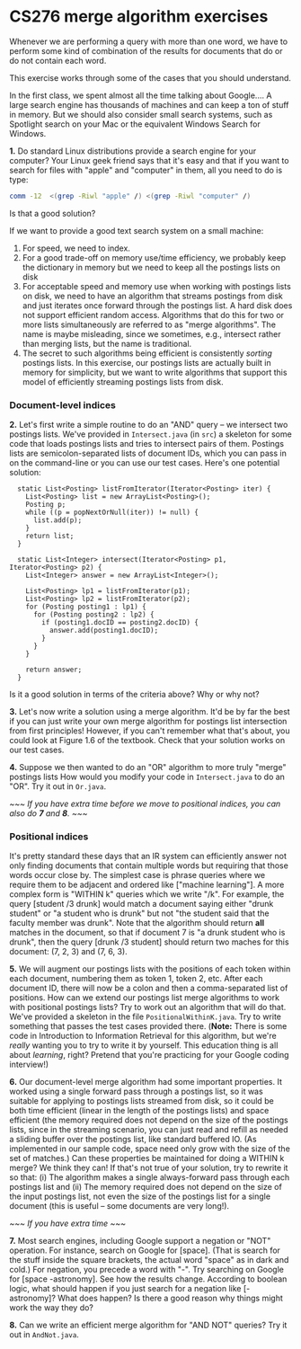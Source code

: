 # CS276 merge algorithm exercises

Whenever we are performing a query with more than one word, we have to perform
some kind of combination of the results for documents that do or do not 
contain each word. 

This exercise works through some of the cases that you should understand.

In the first class, we spent almost all the time talking about Google....
A large search engine has thousands of machines and can keep a ton of stuff
in memory. But we should also consider small search systems, such as Spotlight
search on your Mac or the equivalent Windows Search for Windows.

**1.**
Do standard Linux distributions provide a search engine for your computer?
Your Linux geek friend says that it's easy and that if you want to search for
files with "apple" and "computer" in them, all you need to do is type:
```bash
comm -12  <(grep -Riwl "apple" /) <(grep -Riwl "computer" /)
```
Is that a good solution?

If we want to provide a good text search system on a small machine:
 1. For speed, we need to index.
 2. For a good trade-off on memory use/time efficiency, we probably keep the dictionary in memory
   but we need to keep all the postings lists on disk
 3. For acceptable speed and memory use when working with postings lists on disk, we need to have an algorithm
   that streams postings from disk and just iterates once forward through the 
   postings list. A hard disk does not support efficient random access.
   Algorithms that do this for two or more lists simultaneously are referred to 
   as "merge algorithms". The name is maybe misleading, since we sometimes, e.g.,
   intersect rather than merging lists, but the name is traditional.
 4. The secret to such algorithms being efficient is consistently *sorting* postings lists.
In this exercise, our postings lists are actually built in memory for simplicity, 
but we want to write algorithms that support this model of efficiently streaming postings lists 
from disk.

### Document-level indices

**2.**
Let's first write a simple routine to do an "AND" query – we intersect two postings lists.
We've provided in `Intersect.java` (in `src`) a skeleton for some code that loads postings
lists and tries to intersect pairs of them. Postings lists are semicolon-separated lists
of document IDs, which you can pass in on the command-line or you can use our test cases.
Here's one potential solution:

```
  static List<Posting> listFromIterator(Iterator<Posting> iter) {
    List<Posting> list = new ArrayList<Posting>();
    Posting p;
    while ((p = popNextOrNull(iter)) != null) {
      list.add(p);
    }
    return list;
  }

  static List<Integer> intersect(Iterator<Posting> p1, Iterator<Posting> p2) {
    List<Integer> answer = new ArrayList<Integer>();

    List<Posting> lp1 = listFromIterator(p1);
    List<Posting> lp2 = listFromIterator(p2);
    for (Posting posting1 : lp1) {
      for (Posting posting2 : lp2) {
        if (posting1.docID == posting2.docID) {
          answer.add(posting1.docID);
        }
      }
    }

    return answer;
  }
```

Is it a good solution in terms of the criteria above? Why or why not?

**3.** 
Let's now write a solution using a merge algorithm.
It'd be by far the best if you can just write your own merge algorithm for 
postings list intersection from first principles!
However, if you can't remember what that's about, you could look at Figure 1.6
of the textbook. Check that your solution works on our test cases.

**4.** 
Suppose we then wanted to do an "OR" algorithm to more truly "merge" postings lists
How would you modify your code in `Intersect.java` to do an "OR". 
Try it out in `Or.java`.
 
*~~~ If you have extra time before we move to positional indices, you can also do __7__ and __8__. ~~~*

### Positional indices

It's pretty standard these days that an IR system can efficiently answer not only finding documents that
contain multiple words but requiring that those words occur close by. The simplest case is
phrase queries where we require them to be adjacent and ordered like ["machine learning"].
A more complex form is "WITHIN k" queries which we write "/k".  For example, 
the query [student /3 drunk] would match a document saying either "drunk student" or 
"a student who is drunk" but not "the student said that the faculty member was drunk".
Note that the algorithm should return **all** matches in the document, so that if document 7 is
"a drunk student who is drunk", then the query [drunk /3 student] should return two maches for 
this document: (7, 2, 3) and (7, 6, 3).

**5.** 
We will augment our postings lists with the positions of each token within each document,
numbering them as token 1, token 2, etc. After each document ID, there will now be a colon
and then a comma-separated list of positions. How can we extend our postings list merge
algorithms to work with positional postings lists? Try to work out an algorithm that will do that.
We've provided a skeleton in the file `PositionalWithinK.java`. Try to write something that 
passes the test cases provided there.  (**Note:** There is some code in Introduction to Information Retrieval
for this algorithm, but we're _really_ wanting you to try to write it by yourself. This education thing is
all about _learning_, right? Pretend that you're practicing for your Google coding interview!)

**6.**
Our document-level merge algorithm had some important properties. It worked using a single forward pass
through a postings list, so it was suitable for applying to postings lists streamed from disk, so it could be both time efficient
(linear in the length of the postings lists) and space efficient (the memory required does not depend on the size of the postings
lists, since in the streaming scenario, you can just read and refill as needed a sliding buffer over the postings list,
like standard buffered IO.  (As implemented in our sample code, space need only grow with the size of the set of matches.)
Can these properties be maintained for doing a WITHIN k merge?  We think they can!  If that's not true of your solution, 
try to rewrite it so that: (i) The algorithm makes a single always-forward pass through each postings list and (ii) 
The memory required does not depend on the size of the input postings list, not even the size of the postings list
for a single document (this is useful – some documents are very long!).


*~~~ If you have extra time ~~~*

**7.**
Most search engines, including Google support a negation or "NOT" operation.
For instance, search on Google for [space]. (That is search for the stuff inside the square brackets, the actual
word "space" as in dark and cold.)
For negation, you precede a word with "-". Try searching on Google for [space -astronomy]. See how
the results change. According to boolean logic, what should happen if you just search for a negation like [-astronomy]?  What 
does happen? Is there a good reason why things might work the way they do?

**8.**
Can we write an efficient merge algorithm for "AND NOT" queries?
 Try it out in `AndNot.java`.
